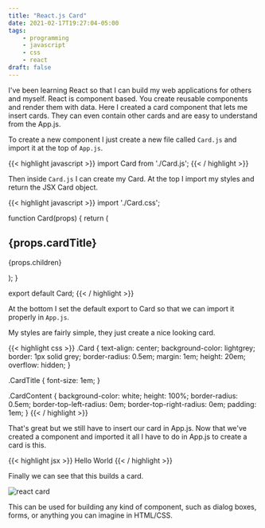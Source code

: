 ```yaml
---
title: "React.js Card"
date: 2021-02-17T19:27:04-05:00
tags:
    - programming
    - javascript
    - css
    - react
draft: false
---
```


I've been learning React so that I can build my web applications for others and
myself. React is component based. You create reusable components and render
them with data. Here I created a card component that lets me insert cards. They
can even contain other cards and are easy to understand from the App.js.

To create a new component I just create a new file called `Card.js` and import
it at the top of `App.js`.

{{< highlight javascript >}}
import Card from './Card.js';
{{< / highlight >}}

Then inside `Card.js` I can create my Card. At the top I import my styles and
return the JSX Card object.

{{< highlight javascript >}}
import './Card.css';

function Card(props) {
  return (
    <div className="Card">
      <h2 className="CardTitle">{props.cardTitle}</h2>
      <p className="CardContent">{props.children}</p>
    </div>
  );
}

export default Card;
{{< / highlight >}}

At the bottom I set the default export to Card so that we can import it
properly in `App.js`.

My styles are fairly simple, they just create a nice looking card.

{{< highlight css >}}
.Card {
  text-align: center;
  background-color: lightgrey;
  border: 1px solid grey;
  border-radius: 0.5em;
  margin: 1em;
  height: 20em;
  overflow: hidden;
}

.CardTitle {
  font-size: 1em;
}

.CardContent {
  background-color: white;
  height: 100%;
  border-radius: 0.5em;
  border-top-left-radius: 0em;
  border-top-right-radius: 0em;
  padding: 1em;
}
{{< / highlight >}}

That's great but we still have to insert our card in App.js. Now that we've
created a component and imported it all I have to do in App.js to create a card
is this.

{{< highlight jsx >}}
<Card cardTitle="Example Card Title">
    Hello World
</Card>
{{< / highlight >}}

Finally we can see that this builds a card.

![react card](/img/reactjs-card.png)

This can be used for building any kind of component, such as dialog boxes,
forms, or anything you can imagine in HTML/CSS.
